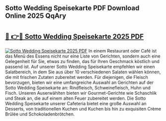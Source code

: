 ## Sotto Wedding Speisekarte PDF Download Online 2025 QqAry

# <h2><a href="http://gc9t1pa.nevu.top/?p=Sotto+Wedding+Speisekarte">🔗 👉🔴 Sotto Wedding Speisekarte 2025 PDF</a></h2>

[![Sotto Wedding Speisekarte 2025 PDF](https://i.imgur.com/dBaPXMq.png)](http://gc9t1pa.nevu.top/?p=Sotto+Wedding+Speisekarte)
In einem Restaurant oder Café ist das Menü des Essens nicht nur eine Liste von Gerichten, sondern auch eine Gelegenheit für Sie, etwas zu finden, das für Ihren Geschmack köstlich und passend ist. Auf unserer Sotto Wedding Speisekarte empfehlen wir einen Salatbereich, in dem Sie aus über 10 verschiedenen Salaten wählen können, die mit frischen Zutaten zubereitet werden. Für diejenigen, die Fleisch bevorzugen, bieten wir eine umfangreiche Auswahl an Gerichten auf der Sotto Wedding Speisekarte an: Rindfleisch, Schweinefleisch, Huhn und Fisch. Unseren Auserwählten bieten wir Gourmet-Gerichte wie Schaschlik und Steak an, die auf einem alten Feuer zubereitet werden. Die Sotto Wedding Speisekarte unserer Cafeteria bietet eine große Auswahl an Desserts, von traditionellen Kuchen und Kuchen bis hin zu exquisiten Crème Brûlée und Schokoladenbrötchen.
